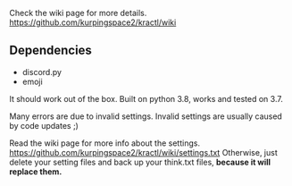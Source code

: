Check the wiki page for more details.
https://github.com/kurpingspace2/kractl/wiki

## Dependencies
* discord.py
* emoji

It should work out of the box. Built on python 3.8, works and tested on 3.7.

Many errors are due to invalid settings. Invalid settings are usually caused by code updates ;)

Read the wiki page for more info about the settings. https://github.com/kurpingspace2/kractl/wiki/settings.txt
Otherwise, just delete your setting files and back up your think.txt files, **because it will replace them.**

